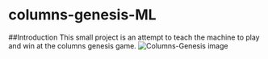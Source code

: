 # columns-genesis-ML
##Introduction
This small project is an attempt to teach the machine to play and win at the columns genesis game.
![Columns-Genesis image](https://www.retroplace.com/pics/genesis/ingames/38977--columns.png)
